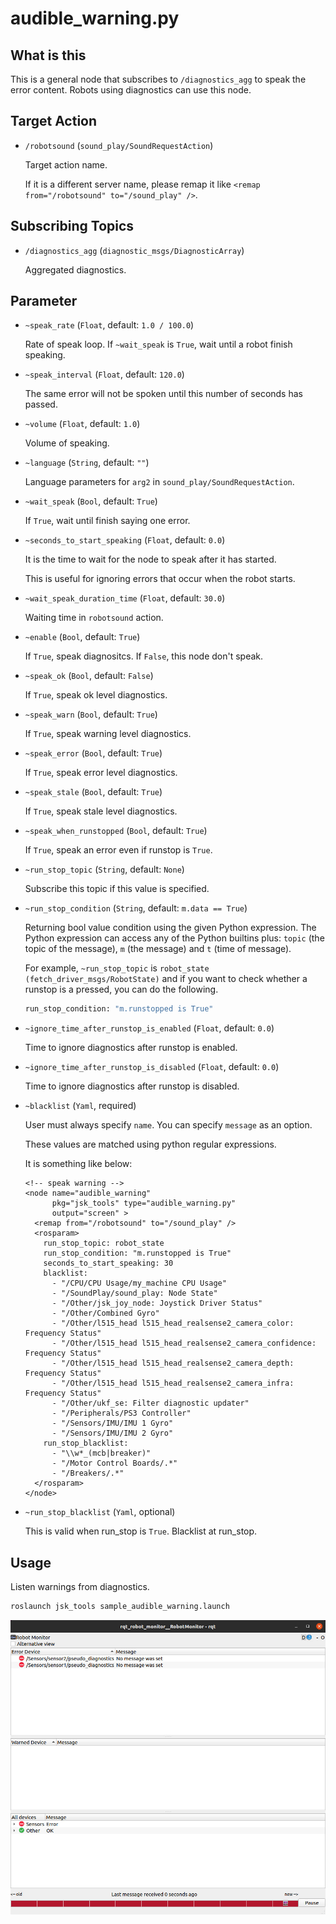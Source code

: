 audible\_warning.py
=======================

## What is this

This is a general node that subscribes to `/diagnostics_agg` to speak the error content.
Robots using diagnostics can use this node.

## Target Action

* `/robotsound` (`sound_play/SoundRequestAction`)

    Target action name.

    If it is a different server name, please remap it like `<remap from="/robotsound" to="/sound_play" />`.

## Subscribing Topics

* `/diagnostics_agg` (`diagnostic_msgs/DiagnosticArray`)

    Aggregated diagnostics.


## Parameter

* `~speak_rate` (`Float`, default: `1.0 / 100.0`)

    Rate of speak loop. If `~wait_speak` is `True`, wait until a robot finish speaking.

* `~speak_interval` (`Float`, default: `120.0`)

    The same error will not be spoken until this number of seconds has passed.

* `~volume` (`Float`, default: `1.0`)

    Volume of speaking.

* `~language` (`String`, default: `""`)

    Language parameters for `arg2` in `sound_play/SoundRequestAction`.

* `~wait_speak` (`Bool`, default: `True`)

    If `True`, wait until finish saying one error.

* `~seconds_to_start_speaking` (`Float`, default: `0.0`)

    It is the time to wait for the node to speak after it has started.

    This is useful for ignoring errors that occur when the robot starts.

* `~wait_speak_duration_time` (`Float`, default: `30.0`)

    Waiting time in `robotsound` action.

* `~enable` (`Bool`, default: `True`)

    If `True`, speak diagnositcs. If `False`, this node don't speak.

* `~speak_ok` (`Bool`, default: `False`)

    If `True`, speak ok level diagnostics.

* `~speak_warn` (`Bool`, default: `True`)

    If `True`, speak warning level diagnostics.

* `~speak_error` (`Bool`, default: `True`)

    If `True`, speak error level diagnostics.

* `~speak_stale` (`Bool`, default: `True`)

    If `True`, speak stale level diagnostics.

* `~speak_when_runstopped` (`Bool`, default: `True`)

    If `True`, speak an error even if runstop is `True`.

* `~run_stop_topic` (`String`, default: `None`)

    Subscribe this topic if this value is specified.

* `~run_stop_condition` (`String`, default: `m.data == True`)

    Returning bool value condition using the given Python expression.
    The Python expression can access any of the Python builtins plus:
    ``topic`` (the topic of the message), ``m`` (the message) and ``t`` (time of message).

    For example, ``~run_stop_topic`` is ``robot_state (fetch_driver_msgs/RobotState)`` and if you want to check whether a runstop is a pressed, you can do the following.

    ```bash
    run_stop_condition: "m.runstopped is True"
    ```

* `~ignore_time_after_runstop_is_enabled` (`Float`, default: `0.0`)

    Time to ignore diagnostics after runstop is enabled.

* `~ignore_time_after_runstop_is_disabled` (`Float`, default: `0.0`)

    Time to ignore diagnostics after runstop is disabled.

- `~blacklist` (`Yaml`, required)

    User must always specify `name`. You can specify `message` as an option.

    These values are matched using python regular expressions.

    It is something like below:

    ```
    <!-- speak warning -->
    <node name="audible_warning"
          pkg="jsk_tools" type="audible_warning.py"
          output="screen" >
      <remap from="/robotsound" to="/sound_play" />
      <rosparam>
        run_stop_topic: robot_state
        run_stop_condition: "m.runstopped is True"
        seconds_to_start_speaking: 30
        blacklist:
          - "/CPU/CPU Usage/my_machine CPU Usage"
          - "/SoundPlay/sound_play: Node State"
          - "/Other/jsk_joy_node: Joystick Driver Status"
          - "/Other/Combined Gyro"
          - "/Other/l515_head l515_head_realsense2_camera_color: Frequency Status"
          - "/Other/l515_head l515_head_realsense2_camera_confidence: Frequency Status"
          - "/Other/l515_head l515_head_realsense2_camera_depth: Frequency Status"
          - "/Other/l515_head l515_head_realsense2_camera_infra: Frequency Status"
          - "/Other/ukf_se: Filter diagnostic updater"
          - "/Peripherals/PS3 Controller"
          - "/Sensors/IMU/IMU 1 Gyro"
          - "/Sensors/IMU/IMU 2 Gyro"
        run_stop_blacklist:
          - "\\w*_(mcb|breaker)"
          - "/Motor Control Boards/.*"
          - "/Breakers/.*"
      </rosparam>
    </node>
    ```

- `~run_stop_blacklist` (`Yaml`, optional)

    This is valid when run_stop is `True`. Blacklist at run_stop.


## Usage

Listen warnings from diagnostics.

```bash
roslaunch jsk_tools sample_audible_warning.launch
```

![audible_warning](./images/audible_warning.jpg)

